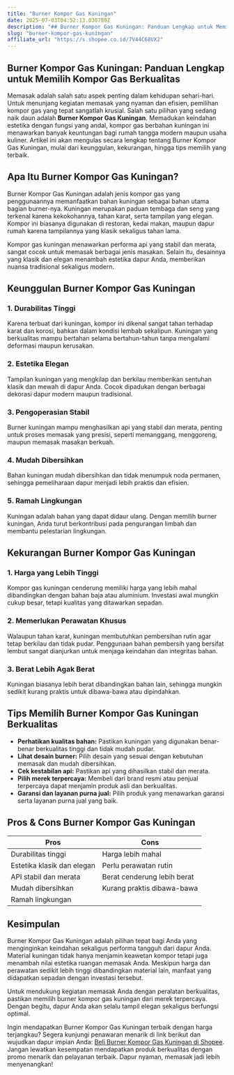 ```yaml
---
title: "Burner Kompor Gas Kuningan"
date: 2025-07-03T04:52:13.030780Z
description: "## Burner Kompor Gas Kuningan: Panduan Lengkap untuk Memilih Kompor Gas Berkualitas..."
slug: "burner-kompor-gas-kuningan"
affiliate_url: "https://s.shopee.co.id/7V44C68VX2"
---
```

## Burner Kompor Gas Kuningan: Panduan Lengkap untuk Memilih Kompor Gas Berkualitas

Memasak adalah salah satu aspek penting dalam kehidupan sehari-hari. Untuk menunjang kegiatan memasak yang nyaman dan efisien, pemilihan kompor gas yang tepat sangatlah krusial. Salah satu pilihan yang sedang naik daun adalah **Burner Kompor Gas Kuningan**. Memadukan keindahan estetika dengan fungsi yang andal, kompor gas berbahan kuningan ini menawarkan banyak keuntungan bagi rumah tangga modern maupun usaha kuliner. Artikel ini akan mengulas secara lengkap tentang Burner Kompor Gas Kuningan, mulai dari keunggulan, kekurangan, hingga tips memilih yang terbaik.

## Apa Itu Burner Kompor Gas Kuningan?

Burner Kompor Gas Kuningan adalah jenis kompor gas yang penggunaannya memanfaatkan bahan kuningan sebagai bahan utama bagian burner-nya. Kuningan merupakan paduan tembaga dan seng yang terkenal karena kekokohannya, tahan karat, serta tampilan yang elegan. Kompor ini biasanya digunakan di restoran, kedai makan, maupun dapur rumah karena tampilannya yang klasik sekaligus tahan lama.

Kompor gas kuningan menawarkan performa api yang stabil dan merata, sangat cocok untuk memasak berbagai jenis masakan. Selain itu, desainnya yang klasik dan elegan menambah estetika dapur Anda, memberikan nuansa tradisional sekaligus modern.

## Keunggulan Burner Kompor Gas Kuningan

### 1. Durabilitas Tinggi
Karena terbuat dari kuningan, kompor ini dikenal sangat tahan terhadap karat dan korosi, bahkan dalam kondisi lembab sekalipun. Kuningan yang berkualitas mampu bertahan selama bertahun-tahun tanpa mengalami deformasi maupun kerusakan.

### 2. Estetika Elegan
Tampilan kuningan yang mengkilap dan berkilau memberikan sentuhan klasik dan mewah di dapur Anda. Cocok dipadukan dengan berbagai dekorasi dapur modern maupun tradisional.

### 3. Pengoperasian Stabil
Burner kuningan mampu menghasilkan api yang stabil dan merata, penting untuk proses memasak yang presisi, seperti memanggang, menggoreng, maupun memasak masakan berkuah.

### 4. Mudah Dibersihkan
Bahan kuningan mudah dibersihkan dan tidak menumpuk noda permanen, sehingga pemeliharaan dapur menjadi lebih praktis dan efisien.

### 5. Ramah Lingkungan
Kuningan adalah bahan yang dapat didaur ulang. Dengan memilih burner kuningan, Anda turut berkontribusi pada pengurangan limbah dan membantu pelestarian lingkungan.

## Kekurangan Burner Kompor Gas Kuningan

### 1. Harga yang Lebih Tinggi
Kompor gas kuningan cenderung memiliki harga yang lebih mahal dibandingkan dengan bahan baja atau aluminium. Investasi awal mungkin cukup besar, tetapi kualitas yang ditawarkan sepadan.

### 2. Memerlukan Perawatan Khusus
Walaupun tahan karat, kuningan membutuhkan pembersihan rutin agar tetap berkilau dan tidak pudar. Penggunaan bahan pembersih yang bersifat lembut sangat dianjurkan untuk menjaga keindahan dan integritas bahan.

### 3. Berat Lebih Agak Berat
Kuningan biasanya lebih berat dibandingkan bahan lain, sehingga mungkin sedikit kurang praktis untuk dibawa-bawa atau dipindahkan.

## Tips Memilih Burner Kompor Gas Kuningan Berkualitas

- **Perhatikan kualitas bahan:** Pastikan kuningan yang digunakan benar-benar berkualitas tinggi dan tidak mudah pudar.
- **Lihat desain burner:** Pilih desain yang sesuai dengan kebutuhan memasak dan mudah dibersihkan.
- **Cek kestabilan api:** Pastikan api yang dihasilkan stabil dan merata.
- **Pilih merek terpercaya:** Membeli dari brand resmi atau penjual terpercaya dapat menjamin produk asli dan berkualitas.
- **Garansi dan layanan purna jual:** Pilih produk yang menawarkan garansi serta layanan purna jual yang baik.

## Pros & Cons Burner Kompor Gas Kuningan

| **Pros**                                | **Cons**                        |
|-----------------------------------------|--------------------------------|
| Durabilitas tinggi                     | Harga lebih mahal             |
| Estetika klasik dan elegan            | Perlu perawatan rutin         |
| API stabil dan merata                  | Berat cenderung lebih berat  |
| Mudah dibersihkan                     | Kurang praktis dibawa-bawa  |
| Ramah lingkungan                      |                                |

## Kesimpulan

Burner Kompor Gas Kuningan adalah pilihan tepat bagi Anda yang menginginkan keindahan sekaligus performa tangguh dari dapur Anda. Material kuningan tidak hanya menjamin keawetan kompor tetapi juga menambah nilai estetika ruangan memasak Anda. Meskipun harga dan perawatan sedikit lebih tinggi dibandingkan material lain, manfaat yang didapatkan sepadan dengan investasi tersebut.

Untuk mendukung kegiatan memasak Anda dengan peralatan berkualitas, pastikan memilih burner kompor gas kuningan dari merek terpercaya. Dengan begitu, dapur Anda akan selalu tampil elegan sekaligus berfungsi optimal.

Ingin mendapatkan Burner Kompor Gas Kuningan terbaik dengan harga terjangkau? Segera kunjungi penawaran menarik di link berikut dan wujudkan dapur impian Anda: [Beli Burner Kompor Gas Kuningan di Shopee](https://s.shopee.co.id/7V44C68VX2). Jangan lewatkan kesempatan mendapatkan produk berkualitas dengan promo menarik dan pelayanan terbaik. Dapur nyaman, memasak jadi lebih menyenangkan!